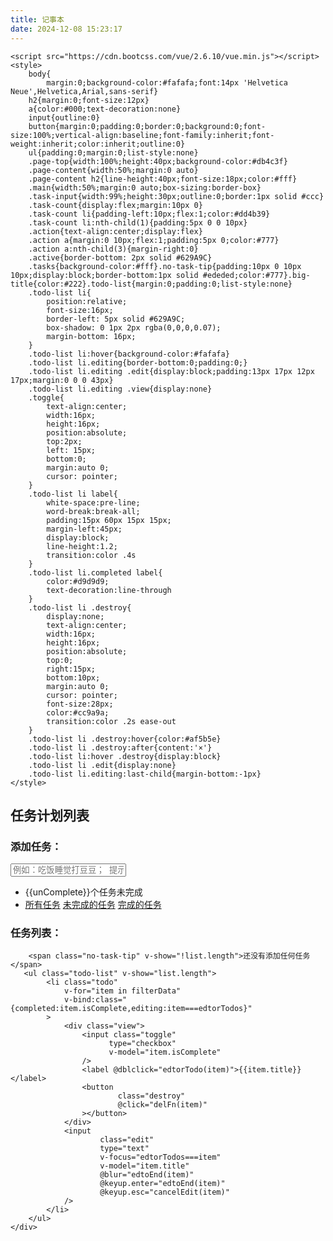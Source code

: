 ```yaml
---
title: 记事本
date: 2024-12-08 15:23:17
---
```




    <script src="https://cdn.bootcss.com/vue/2.6.10/vue.min.js"></script>
    <style>
        body{
            margin:0;background-color:#fafafa;font:14px 'Helvetica Neue',Helvetica,Arial,sans-serif}
        h2{margin:0;font-size:12px}
        a{color:#000;text-decoration:none}
        input{outline:0}
        button{margin:0;padding:0;border:0;background:0;font-size:100%;vertical-align:baseline;font-family:inherit;font-weight:inherit;color:inherit;outline:0}
        ul{padding:0;margin:0;list-style:none}
        .page-top{width:100%;height:40px;background-color:#db4c3f}
        .page-content{width:50%;margin:0 auto}
        .page-content h2{line-height:40px;font-size:18px;color:#fff}
        .main{width:50%;margin:0 auto;box-sizing:border-box}
        .task-input{width:99%;height:30px;outline:0;border:1px solid #ccc}
        .task-count{display:flex;margin:10px 0}
        .task-count li{padding-left:10px;flex:1;color:#dd4b39}
        .task-count li:nth-child(1){padding:5px 0 0 10px}
        .action{text-align:center;display:flex}
        .action a{margin:0 10px;flex:1;padding:5px 0;color:#777}
        .action a:nth-child(3){margin-right:0}
        .active{border-bottom: 2px solid #629A9C}
        .tasks{background-color:#fff}.no-task-tip{padding:10px 0 10px 10px;display:block;border-bottom:1px solid #ededed;color:#777}.big-title{color:#222}.todo-list{margin:0;padding:0;list-style:none}
        .todo-list li{
            position:relative;
            font-size:16px;
            border-left: 5px solid #629A9C;
            box-shadow: 0 1px 2px rgba(0,0,0,0.07);
            margin-bottom: 16px;
        }
        .todo-list li:hover{background-color:#fafafa}
        .todo-list li.editing{border-bottom:0;padding:0;}
        .todo-list li.editing .edit{display:block;padding:13px 17px 12px 17px;margin:0 0 0 43px}
        .todo-list li.editing .view{display:none}
        .toggle{
            text-align:center;
            width:16px;
            height:16px;
            position:absolute;
            top:2px;
            left: 15px;
            bottom:0;
            margin:auto 0;
            cursor: pointer;
        }
        .todo-list li label{
            white-space:pre-line;
            word-break:break-all;
            padding:15px 60px 15px 15px;
            margin-left:45px;
            display:block;
            line-height:1.2;
            transition:color .4s
        }
        .todo-list li.completed label{
            color:#d9d9d9;
            text-decoration:line-through
        }
        .todo-list li .destroy{
            display:none;
            text-align:center;
            width:16px;
            height:16px;
            position:absolute;
            top:0;
            right:15px;
            bottom:10px;
            margin:auto 0;
            cursor: pointer;
            font-size:28px;
            color:#cc9a9a;
            transition:color .2s ease-out
        }
        .todo-list li .destroy:hover{color:#af5b5e}
        .todo-list li .destroy:after{content:'×'}
        .todo-list li:hover .destroy{display:block}
        .todo-list li .edit{display:none}
        .todo-list li.editing:last-child{margin-bottom:-1px}
    </style>
</head>
<body>
<div class="page-top">
    <div class="page-content">
        <h2>任务计划列表</h2>
    </div>
</div>
<div class="main">
    <h3 class="big-title">添加任务：</h3>
    <input
            placeholder="例如：吃饭睡觉打豆豆；  提示：+回车即可添加任务，双击列表标题即可编辑"
            class="task-input"
            type="text"
          v-on:keyup.enter="enterFn"
            v-model="todo"
    />
    <ul class="task-count">
        <li>{{unComplete}}个任务未完成</li>
        <li class="action">
            <a :class="{active:visibility!=='unCompleted'&&visibility!=='completed'}" href="#all">所有任务</a>
            <a :class="{active:visibility==='unCompleted'}" href="#unCompleted">未完成的任务</a>
            <a :class="{active:visibility==='completed'}" href="#completed">完成的任务</a>
        </li>
    </ul>
    <h3 class="big-title">任务列表：</h3>
    <div class="tasks">

        <span class="no-task-tip" v-show="!list.length">还没有添加任何任务</span>
       <ul class="todo-list" v-show="list.length">
            <li class="todo"
                v-for="item in filterData"
                v-bind:class="{completed:item.isComplete,editing:item===edtorTodos}"
            >
                <div class="view">
                    <input class="toggle"
                          type="checkbox"
                          v-model="item.isComplete"
                    />
                    <label @dblclick="edtorTodo(item)">{{item.title}}</label>
                    <button
                            class="destroy"
                            @click="delFn(item)"
                    ></button>
                </div>
                <input
                        class="edit"
                        type="text"
                        v-focus="edtorTodos===item"
                        v-model="item.title"
                        @blur="edtoEnd(item)"
                        @keyup.enter="edtoEnd(item)"
                        @keyup.esc="cancelEdit(item)"
                />
            </li>
        </ul>
    </div>
</div>
<script>
    //存取localStorage中的数据
var store = {
    save(key,value){
        window.localStorage.setItem(key,JSON.stringify(value));
    },
    fetch(key){
    return JSON.parse(window.localStorage.getItem(key))||[];
    }
}
//list取出所有的值
var list = store.fetch("storeData");

var vm = new Vue({
    el:".main",
    data:{
        list,
        todo:'',
        edtorTodos:'',//记录正在编辑的数据,
        beforeTitle:"",//记录正在编辑的数据的title
        visibility:"all"//通过这个属性值的变化对数据进行筛选
    },
    watch:{
        //下面的这种方法是浅监控
      /*list:function(){//监控list这个属性，当这个属性对应的值发生变化就会执行函数
          store.save("storeData",this.list);
      }*/
      //下面的是深度监控
        list:{
            handler:function(){
                store.save("storeData",this.list);
            },
            deep:true
        }

    },
    methods:{
        enterFn(ev){//添加任务
            //向list中添加一项任务
            //事件处理函数中的this指向的是当前这个根实例
            if(this.todo==""){return;}
                this.list.push({
                    title:this.todo,
                    isComplete:false
                });
                this.todo = "";
        },
        delFn(item){//删除任务
            var index = this.list.indexOf(item);
            this.list.splice(index,1)
        },
        edtorTodo(item){//编辑任务
            //编辑任务的时候记录编辑之前的值
            this.beforeTitle = item.title;
            this.edtorTodos = item;
        },
        edtoEnd(item){//编辑完成
            this.edtorTodos="";
            // this.cancelEdit = this.edtorTodos;
        },
        cancelEdit(item){//取消编辑
            item.title = this.beforeTitle;
            this.beforeTitle = '';
            this.edtorTodos='';
        }
    },
    directives:{
        "focus":{
            update(el,binding){
                if(binding.value){
                    el.focus();
                }
            }
        }
    },
    computed:{
        unComplete(){
        return  this.list.filter(item=>{
                return !item.isComplete
            }).length
        },
        filterData(){
            //过滤的时候有三种情况 all completed unCompleted
            var filter = {
                all:function(list){
                    return list;
                },
                completed:function(list){
                    return list.filter(item=>{
                        return item.isComplete;
                    })
                },
                unCompleted:function(list){
                    return list.filter(item=>{
                        return !item.isComplete;
                    })
                }
            }
            //如果找到了过滤函数，就返回过滤后的数据，如果没有找到就返回所有的数据
            return filter[this.visibility]?filter[this.visibility](list):list;
        }

    }
});
function hashFn(){
    var hash = window.location.hash.slice(1);
    vm.visibility = hash;
}
hashFn();
window.addEventListener('hashchange',hashFn);
</script>
